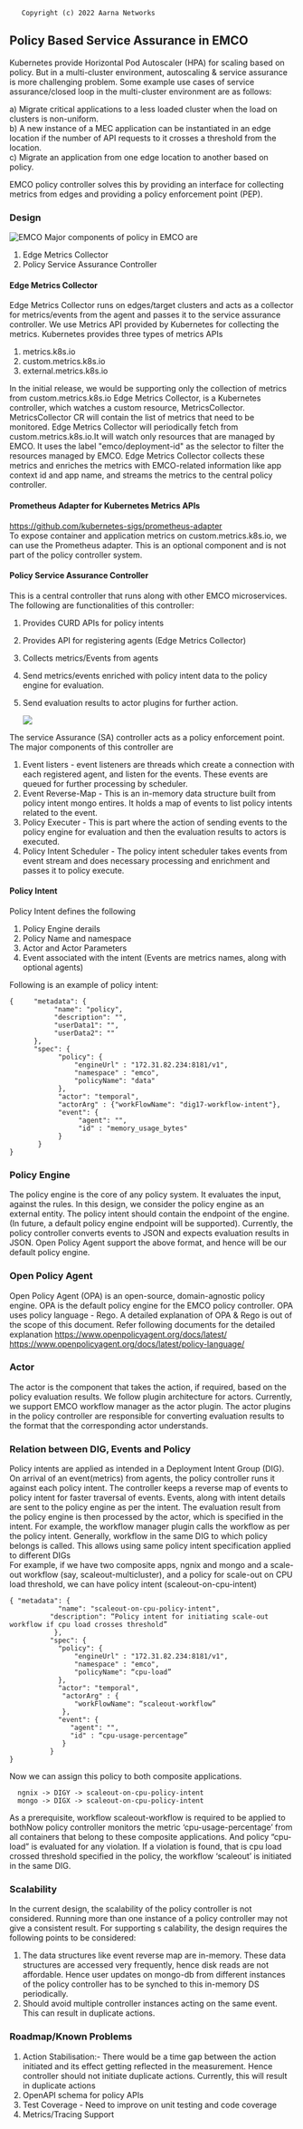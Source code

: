 ```text 
   Copyright (c) 2022 Aarna Networks 
```
## Policy Based Service Assurance  in EMCO
Kubernetes provide Horizontal Pod Autoscaler (HPA) for scaling based on policy. 
But in a multi-cluster environment, autoscaling & service assurance is more challenging problem. 
Some example use cases of service assurance/closed loop in the multi-cluster environment are as follows:

a) Migrate critical applications to a less loaded cluster when the load on clusters is non-uniform.  
b) A new instance of a MEC application can be instantiated in an edge location if the number of API requests to it crosses a threshold from the location.   
c) Migrate an application from one edge location to another based on policy.

EMCO policy controller solves this by providing an interface for collecting metrics from edges and providing a policy enforcement point (PEP).

### Design
![EMCO](images/policydesign.png)
Major components of policy in EMCO are 
1) Edge Metrics Collector 
2) Policy Service Assurance Controller
#### Edge Metrics Collector
Edge Metrics Collector runs on edges/target clusters and acts as a collector for metrics/events from the agent and passes it to the service assurance controller. We use Metrics API provided by Kubernetes for collecting the metrics. Kubernetes provides three types of metrics APIs 
1) metrics.k8s.io 
2) custom.metrics.k8s.io 
3) external.metrics.k8s.io  

In the initial release, we would be supporting only the collection of metrics from custom.metrics.k8s.io 
Edge Metrics Collector, is a Kubernetes controller, which watches a custom resource, MetricsCollector. MetricsCollector CR will contain the list of metrics that need to be monitored. Edge Metrics Collector will periodically fetch from custom.metrics.k8s.io.It will watch only resources that are managed by EMCO. It uses the label "emco/deployment-id" as the selector to filter the resources managed by EMCO.
Edge Metrics Collector collects these metrics and enriches the metrics with EMCO-related information like app context id and app name, and streams the metrics to the central policy controller.
#### Prometheus Adapter for Kubernetes Metrics APIs
https://github.com/kubernetes-sigs/prometheus-adapter  
To expose container and application metrics on custom.metrics.k8s.io, we can use the Prometheus adapter. This is an optional component and is not part of the policy controller system.
#### Policy Service Assurance Controller  

This is a central controller that runs along with other EMCO microservices. The following are functionalities of this controller:
1) Provides CURD APIs for policy intents 
2) Provides API for registering agents (Edge Metrics Collector) 
3) Collects metrics/Events from agents 
4) Send metrics/events enriched with policy intent data to the policy engine for evaluation. 
5) Send evaluation results to actor plugins for further action.

   ![](images/sacontrollerdesign.jpg)


The service Assurance (SA) controller acts as a policy enforcement point. The major components of this controller are
1) Event listers - event listeners are threads which create a connection with each registered agent, and listen for the events. These events are queued for further processing by scheduler.
2) Event Reverse-Map - This is an in-memory data structure built from policy intent mongo entires. It holds a map of events to list policy intents related to the event.
3) Policy Executer - This is part where the action of sending events to the policy engine for evaluation and then the evaluation results to actors is executed.
4) Policy Intent Scheduler - The policy intent scheduler takes events from event stream and does necessary processing and enrichment and passes it to policy execute.

#### Policy Intent
Policy Intent defines the following 
1. Policy Engine derails
2. Policy Name and namespace
3. Actor and Actor Parameters
4. Event associated with the intent (Events are metrics names, along with optional agents)

Following is an example of policy intent:
```
{     "metadata": {
           "name": "policy", 
           "description": "",
           "userData1": "",
           "userData2": "" 
      }, 
      "spec": { 
            "policy": {
                "engineUrl" : "172.31.82.234:8181/v1",
                "namespace" : "emco",
                "policyName": "data" 
            },
            "actor": "temporal",
            "actorArg" : {"workFlowName": "dig17-workflow-intent"},
            "event": {
                 "agent": "",
                 "id" : "memory_usage_bytes"
            }
       }
}
```
### Policy Engine
The policy engine is the core of any policy system. It evaluates the input, against the rules. In this design, we consider the policy engine as an external entity. The policy intent should contain the endpoint of the engine. (In future, a default policy engine endpoint will be supported). Currently, the policy controller converts events to JSON and expects evaluation results in JSON. Open Policy Agent support the above format, and hence will be our default policy engine.
### Open Policy Agent
Open Policy Agent (OPA) is an open-source, domain-agnostic policy engine. OPA is the default policy engine for the EMCO policy controller. OPA uses policy language - Rego. A detailed explanation of OPA & Rego is out of the scope of this document.
Refer following documents for the detailed explanation
https://www.openpolicyagent.org/docs/latest/
https://www.openpolicyagent.org/docs/latest/policy-language/

### Actor
The actor is the component that takes the action, if required, based on the policy evaluation results. We follow plugin architecture for actors. Currently, we support EMCO workflow manager as the actor plugin. The actor plugins in the policy controller are responsible for converting evaluation results to the format that the corresponding actor understands.
### Relation between DIG, Events and Policy
Policy intents are applied as intended in a Deployment Intent Group (DIG). On arrival of an event(metrics) from agents, the policy controller runs it against each policy intent. The controller keeps a reverse map of events to policy intent for faster traversal of events. Events, along with intent details are sent to the policy engine as per the intent. The evaluation result from the policy engine is then processed by the actor, which is specified in the intent.
For example, the workflow manager plugin calls the workflow as per the policy intent. Generally, workflow in the same DIG to which policy belongs is called. This allows using same policy intent specification applied to different DIGs  
For example, if we have two composite apps, ngnix and mongo and a scale-out workflow (say, scaleout-multicluster), and a policy for scale-out on CPU load threshold, we can have policy intent (scaleout-on-cpu-intent) 
```
{ "metadata": {
            "name": "scaleout-on-cpu-policy-intent",
          "description": “Policy intent for initiating scale-out workflow if cpu load crosses threshold” 
           },
          "spec": {
            "policy": { 
                "engineUrl" : "172.31.82.234:8181/v1",
                "namespace" : "emco",
                "policyName": “cpu-load” 
            },
            "actor": "temporal",
             "actorArg" : {
                "workFlowName": “scaleout-workflow”
             },
            "event": {
               "agent": "",
               "id" : “cpu-usage-percentage”
             }
          }
}
```

Now we can assign this policy to both composite applications. 
```
  ngnix -> DIGY -> scaleout-on-cpu-policy-intent
  mongo -> DIGX -> scaleout-on-cpu-policy-intent
```
As a prerequisite, workflow scaleout-workflow is required to be applied to bothNow policy controller monitors the metric   ‘cpu-usage-percentage’ from all containers that belong to these composite applications. And policy “cpu-load” is evaluated for any violation. If a violation is found, that is cpu load crossed threshold specified in the policy, the workflow ‘scaleout’ is initiated in the same DIG.


### Scalability
In the current design, the scalability of the policy controller is not considered. Running more than one instance of a policy controller may not give a consistent result. For supporting s calability, the design requires the following points to be considered:
1. The data structures like event reverse map are in-memory. These data structures are accessed very frequently, hence disk reads are not affordable. Hence user updates on mongo-db from different instances of the policy controller has to be synched to this in-memory DS periodically.
2. Should avoid multiple controller instances acting on the same event. This can result in duplicate actions.

### Roadmap/Known Problems
1. Action Stabilisation:- There would be a time gap between the action initiated and its effect getting reflected in the measurement. Hence controller should not initiate duplicate actions. Currently, this will result in duplicate actions 
2. OpenAPI schema for policy APIs
3. Test Coverage - Need to improve on unit testing and code coverage
4. Metrics/Tracing Support